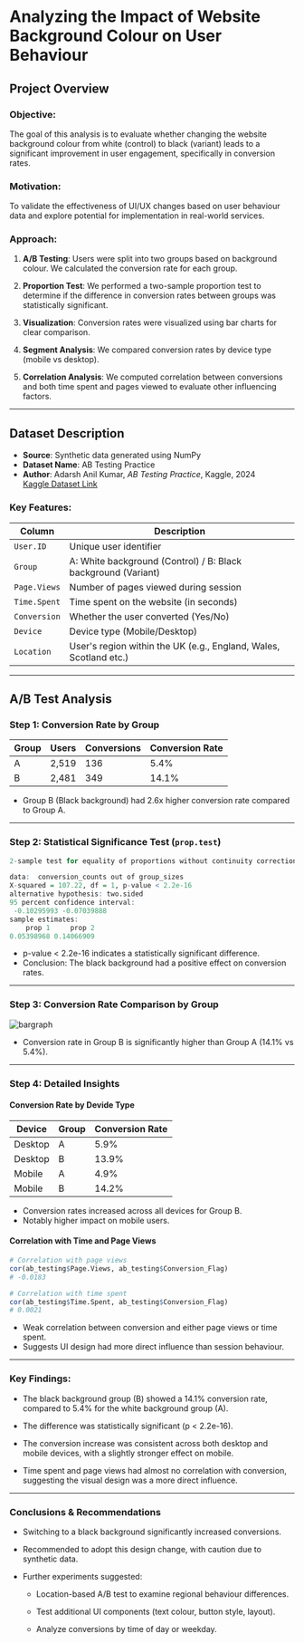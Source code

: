 # Analyzing the Impact of Website Background Colour on User Behaviour

## Project Overview

### **Objective:**
The goal of this analysis is to evaluate whether changing the website background colour from white (control) to black (variant) leads to a significant improvement in user engagement, specifically in conversion rates.

### **Motivation:**
To validate the effectiveness of UI/UX changes based on user behaviour data and explore potential for implementation in real-world services.

### **Approach:**
1. **A/B Testing**: Users were split into two groups based on background colour. We calculated the conversion rate for each group.

2. **Proportion Test**: We performed a two-sample proportion test to determine if the difference in conversion rates between groups was statistically significant.

3. **Visualization**: Conversion rates were visualized using bar charts for clear comparison.

4. **Segment Analysis**: We compared conversion rates by device type (mobile vs desktop).

5. **Correlation Analysis**: We computed correlation between conversions and both time spent and pages viewed to evaluate other influencing factors.

---

## Dataset Description

- **Source**: Synthetic data generated using NumPy
- **Dataset Name**: AB Testing Practice
- **Author**: Adarsh Anil Kumar, *AB Testing Practice*, Kaggle, 2024  
  [Kaggle Dataset Link](https://www.kaggle.com/datasets/adarsh0806/ab-testing-practice)

### Key Features:

| Column         | Description                                                   |
|----------------|---------------------------------------------------------------|
| `User.ID`      | Unique user identifier                                        |
| `Group`        | A: White background (Control) / B: Black background (Variant) |
| `Page.Views`   | Number of pages viewed during session                         |
| `Time.Spent`   | Time spent on the website (in seconds)                        |
| `Conversion`   | Whether the user converted (Yes/No)                           |
| `Device`       | Device type (Mobile/Desktop)                                  |
| `Location`     | User's region within the UK (e.g., England, Wales, Scotland etc.)  |

---

## A/B Test Analysis

### Step 1: Conversion Rate by Group

| Group | Users | Conversions | Conversion Rate |
|-------|--------|-------------|------------------|
| A     | 2,519  | 136         | 5.4%             |
| B     | 2,481  | 349         | 14.1%            |

- Group B (Black background) had 2.6x higher conversion rate compared to Group A.

---

### Step 2: Statistical Significance Test (`prop.test`)

```r
2-sample test for equality of proportions without continuity correction

data:  conversion_counts out of group_sizes
X-squared = 107.22, df = 1, p-value < 2.2e-16
alternative hypothesis: two.sided
95 percent confidence interval:
 -0.10295993 -0.07039888
sample estimates:
    prop 1     prop 2 
0.05398968 0.14066909
```

- p-value < 2.2e-16 indicates a statistically significant difference.
- Conclusion: The black background had a positive effect on conversion rates.

---

### Step 3: Conversion Rate Comparison by Group
![bargraph](https://github.com/jiyoungk-0/Data-Science-Portfolio/blob/main/Background-colour-AB-Test/assets/bargraph.png)
- Conversion rate in Group B is significantly higher than Group A (14.1% vs 5.4%).

---

### Step 4: Detailed Insights
#### Conversion Rate by Devide Type

| Device | Group | Conversion Rate |
|-------|--------|------------- |
| Desktop    | A  | 5.9%         | 
| Desktop     | B  | 13.9%         | 
| Mobile    | A  | 4.9%         | 
| Mobile     | B  | 14.2%         | 

- Conversion rates increased across all devices for Group B.
- Notably higher impact on mobile users.

####  Correlation with Time and Page Views

```r
# Correlation with page views
cor(ab_testing$Page.Views, ab_testing$Conversion_Flag)
# -0.0183

# Correlation with time spent
cor(ab_testing$Time.Spent, ab_testing$Conversion_Flag)
# 0.0021
```

- Weak correlation between conversion and either page views or time spent.
- Suggests UI design had more direct influence than session behaviour.

---

### Key Findings:

- The black background group (B) showed a 14.1% conversion rate, compared to 5.4% for the white background group (A).

- The difference was statistically significant (p < 2.2e-16).

- The conversion increase was consistent across both desktop and mobile devices, with a slightly stronger effect on mobile.

- Time spent and page views had almost no correlation with conversion, suggesting the visual design was a more direct influence.

---

### Conclusions & Recommendations

- Switching to a black background significantly increased conversions.

- Recommended to adopt this design change, with caution due to synthetic data.

- Further experiments suggested:

  - Location-based A/B test to examine regional behaviour differences.

  - Test additional UI components (text colour, button style, layout).

  - Analyze conversions by time of day or weekday.

